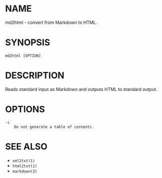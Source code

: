 # NAME
md2html - convert from Markdown to HTML.

# SYNOPSIS

    md2html [OPTION]

# DESCRIPTION
Reads standard input as Markdown and outputs HTML to standard output.

# OPTIONS

    -c
        Do not generate a table of contents.

# SEE ALSO
- `xml2txt(1)`
- `html2txt(1)`
- `markdown(3)`
